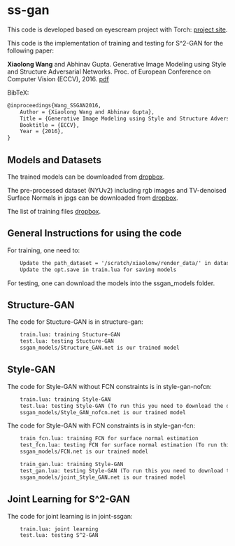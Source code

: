 # ss-gan

This code is developed based on eyescream project with Torch: [project site](https://github.com/facebook/eyescream).

This code is the implementation of training and testing for S^2-GAN for the following paper:

**Xiaolong Wang** and Abhinav Gupta. Generative Image Modeling using Style and Structure Adversarial Networks. Proc. of European Conference on Computer Vision (ECCV), 2016. [pdf](http://arxiv.org/pdf/1603.05631.pdf)

BibTeX: 
```txt
@inproceedings{Wang_SSGAN2016,
    Author = {Xiaolong Wang and Abhinav Gupta},
    Title = {Generative Image Modeling using Style and Structure Adversarial Networks},
    Booktitle = {ECCV},
    Year = {2016},
}
```



Models and Datasets
----

The trained models can be downloaded from [dropbox](https://www.dropbox.com/sh/zz7v8gfmgjvswxx/AACdZC045j88zHRnGyBIxuj_a?dl=0). 

The pre-processed dataset (NYUv2) including rgb images and TV-denoised Surface Normals in jpgs can be downloaded from [dropbox](https://dl.dropboxusercontent.com/u/334666754/ssgan/render_data.tar.gz). 

The list of training files [dropbox](https://dl.dropboxusercontent.com/u/334666754/ssgan/trainlist_rand.txt). 

General Instructions for using the code
----


For training, one need to:
```txt
	Update the path_dataset = '/scratch/xiaolonw/render_data/' in dataset.lua 
	Update the opt.save in train.lua for saving models 
```

For testing, one can download the models into the ssgan_models folder. 

Structure-GAN 
----

The code for Stucture-GAN is in structure-gan:
```txt
	train.lua: training Stucture-GAN
	test.lua: testing Stucture-GAN
	ssgan_models/Structure_GAN.net is our trained model
```

Style-GAN 
----

The code for Style-GAN without FCN constraints is in style-gan-nofcn:
```txt
	train.lua: training Style-GAN
	test.lua: testing Style-GAN (To run this you need to download the dataset)
	ssgan_models/Style_GAN_nofcn.net is our trained model
```

The code for Style-GAN with FCN constraints is in style-gan-fcn:
```txt
	train_fcn.lua: training FCN for surface normal estimation
	test_fcn.lua: testing FCN for surface normal estimation (To run this you need to download the dataset)
	ssgan_models/FCN.net is our trained model

	train_gan.lua: training Style-GAN
	test_gan.lua: testing Style-GAN (To run this you need to download the dataset)
	ssgan_models/joint_Style_GAN.net is our trained model
```

Joint Learning for S^2-GAN
----

The code for joint learning is in joint-ssgan:
```txt
	train.lua: joint learning 
	test.lua: testing S^2-GAN
```













